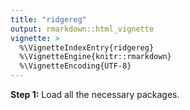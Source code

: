 ```yaml
---
title: "ridgereg"
output: rmarkdown::html_vignette
vignette: >
  %\VignetteIndexEntry{ridgereg}
  %\VignetteEngine{knitr::rmarkdown}
  %\VignetteEncoding{UTF-8}
---
```




**Step 1:** Load all the necessary packages.













